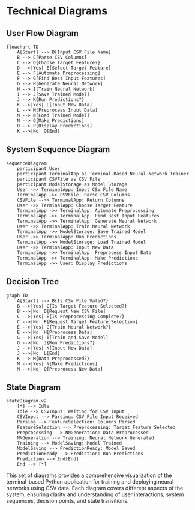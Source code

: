 # Technical Diagrams

## User Flow Diagram

```mermaid
flowchart TD
    A[Start] --> B[Input CSV File Name]
    B --> C[Parse CSV Columns]
    C --> D{Choose Target Feature?}
    D -->|Yes| E[Select Target Feature]
    E --> F[Automate Preprocessing]
    F --> G[Find Best Input Features]
    G --> H[Generate Neural Network]
    H --> I[Train Neural Network]
    I --> J[Save Trained Model]
    J --> K{Run Predictions?}
    K -->|Yes| L[Input New Data]
    L --> M[Preprocess Input Data]
    M --> N[Load Trained Model]
    N --> O[Make Predictions]
    O --> P[Display Predictions]
    K -->|No| Q[End]
```

## System Sequence Diagram

```mermaid
sequenceDiagram
    participant User
    participant TerminalApp as Terminal-Based Neural Network Trainer
    participant CSVFile as CSV File
    participant ModelStorage as Model Storage
    User ->> TerminalApp: Input CSV File Name
    TerminalApp ->> CSVFile: Parse CSV Columns
    CSVFile -->> TerminalApp: Return Columns
    User ->> TerminalApp: Choose Target Feature
    TerminalApp ->> TerminalApp: Automate Preprocessing
    TerminalApp ->> TerminalApp: Find Best Input Features
    TerminalApp ->> TerminalApp: Generate Neural Network
    User ->> TerminalApp: Train Neural Network
    TerminalApp ->> ModelStorage: Save Trained Model
    User ->> TerminalApp: Run Predictions
    TerminalApp ->> ModelStorage: Load Trained Model
    User ->> TerminalApp: Input New Data
    TerminalApp ->> TerminalApp: Preprocess Input Data
    TerminalApp ->> TerminalApp: Make Predictions
    TerminalApp ->> User: Display Predictions
```

## Decision Tree

```mermaid
graph TD
    A[Start] --> B{Is CSV File Valid?}
    B -->|Yes| C{Is Target Feature Selected?}
    B -->|No| D[Request New CSV File]
    C -->|Yes| E{Is Preprocessing Complete?}
    C -->|No| F[Request Target Feature Selection]
    E -->|Yes| G{Train Neural Network?}
    E -->|No| H[Preprocess Data]
    G -->|Yes| I[Train and Save Model]
    G -->|No| J{Run Predictions?}
    J -->|Yes| K[Input New Data]
    J -->|No| L[End]
    K --> M{Data Preprocessed?}
    M -->|Yes| N[Make Predictions]
    M -->|No| O[Preprocess New Data]
```

## State Diagram

```mermaid
stateDiagram-v2
    [*] --> Idle
    Idle --> CSVInput: Waiting for CSV Input
    CSVInput --> Parsing: CSV File Input Received
    Parsing --> FeatureSelection: Columns Parsed
    FeatureSelection --> Preprocessing: Target Feature Selected
    Preprocessing --> NNGeneration: Data Preprocessed
    NNGeneration --> Training: Neural Network Generated
    Training --> ModelSaving: Model Trained
    ModelSaving --> PredictionReady: Model Saved
    PredictionReady --> Prediction: Run Predictions
    Prediction --> End[End]
    End --> [*]
```

This set of diagrams provides a comprehensive visualization of the terminal-based Python application for training and deploying neural networks using CSV data. Each diagram covers different aspects of the system, ensuring clarity and understanding of user interactions, system sequences, decision points, and state transitions.